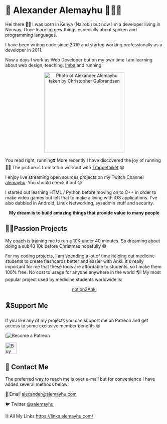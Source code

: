 # 💜 Alexander Alemayhu 👨🏾‍💻

Hei there 👋🏾 I was born in Kenya (Nairobi) but now I'm a developer living in Norway.
I love learning new things especially about spoken and programming languages.

I have been writing code since 2010 and started working professionally as a developer in 2011.

Now a days I work as Web Developer but on my own time I am learning about web design, teaching, [Imba](https://imba.io/) and running.


<p align="center">
  <img alt="Photo of Alexander Alemayhu taken by Christopher Gulbrandsen" src="https://i.imgur.com/9iuFaPF.jpg" width="256">
</p>

You read right, running❣️ More recently I have discovered the joy of running 🏃‍♀️ The picture is from a fun workout with <a href="https://www.instagram.com/trappefolket/?hl=nb">Trappefolket</a> 😁

I enjoy live streaming open sources projects on my Twitch Channel <a href="https://www.twitch.tv/alexanderalemayhu">alemayhu</a>. You should check it out 😉

I started out learning HTML / Python before moving on to C++ in order to make video games but left that to make a living with iOS applications. I've also dabbled in Android, Linux Networking, sysadmin stuff and security.

<p align="center">
  <strong>My dream is to build amazing things that provide value to many people</strong>
</p>

## 🕺🏾Passion Projects

My coach is training me to run a 10K under 40 minutes. So dreaming about doing a sub40 10k before Christmas hopefully 😅

For my coding projects, I am spending a lot of time helping out medicine students to create flashcards better and easier with Anki. It's really important for me that these tools are affordable to students, so I make them 100% free. No cost to usage for anyone anywhere in the world 🌎! My most popular project used by medicine students worldwide is:

<p align="center">
  <a href="http://notion.2anki.net">notion2Anki</a>
</p>


## 🎗Support Me

If you like any of my projects you can support me on Patreon and get access to some exclusive member benefits 😉

[![Become a Patreon](https://raw.githubusercontent.com/alemayhu/Notion-to-Anki/master/web/public/become_a_patron_button.png)

<a href='https://ko-fi.com/W7W6QZNY' target='_blank'><img height='36' style='border:0px;height:36px;' src='https://cdn.ko-fi.com/cdn/kofi1.png?v=2' border='0' alt='Buy Me a Coffee at ko-fi.com' /></a>

## 📧 Contact Me

The preferred way to reach me is over e-mail but for convenience I have added several methods below:

📧 Email <a href="mailto:alexander@alemayhu.com">alexander@alemayhu.com</a>

🐦 Twitter <a href="https://twitter.com/aalemayhu">@aalemayhu</a>

⛓ All My Links <a href="https://links.alemayhu.com/">https://links.alemayhu.com/</a>
